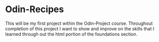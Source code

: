 # Odin-Recipes

This will be my first project within the Odin-Project course. Throughout completion of this project I want to show and improve on the skills that I learned through out the html portion of the foundations section.